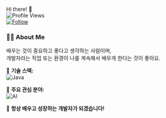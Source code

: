 Hi there! 👋  
![Profile Views](https://komarev.com/ghpvc/?username=SINHEESEOP&color=brightgreen)  
[![Follow](https://img.shields.io/github/followers/SINHEESEOP?style=social)](https://github.com/SINHEESEOP)  

### **👨‍💻 About Me**
배우는 것이 중요하고 좋다고 생각하는 사람이며,  
개발자라는 직업 또는 환경이 나를 계속해서 배우게 한다는 것이 좋아요.  

🔹 **기술 스택:**  
![Java](https://img.shields.io/badge/-Java-007396?style=flat&logo=java&logoColor=white)  

🔹 **주요 관심 분야:**  
![AI](https://img.shields.io/badge/-AI-FF6F00?style=flat&logo=artstation&logoColor=white)  

🚀 **항상 배우고 성장하는 개발자가 되겠습니다!**  
